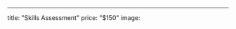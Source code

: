 ---

title: "Skills Assessment"
price: "$150"
image:
<!--stackedit_data:
eyJoaXN0b3J5IjpbMTc4MDc5OTQ4NV19
-->